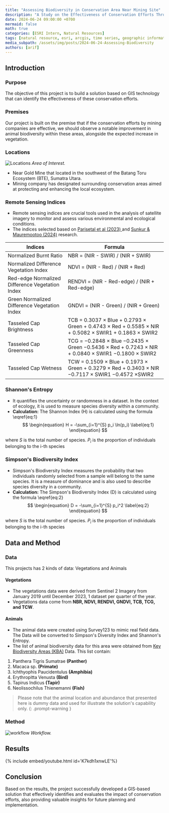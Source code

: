 ```yaml
---
title: "Assessing Biodiversity in Conservation Area Near Mining Site"
description: "A Study on the Effectiveness of Conservation Efforts Through Remote Sensing and Animal Biodiversity Surveys"
date: 2024-06-24 09:00:00 +0700
mermaid: false
math: true
categories: [ESRI Intern, Natural Resources]
tags: [natural resource, esri, arcgis, time series, geographic information system]     # TAG names should always be lowercase
media_subpath: /assets/img/posts/2024-06-24-Assessing-Biodiversity
authors: [arif]
---
```

## Introduction
### Purpose
The objective of this project is to build a solution based on GIS technology that can identify the effectiveness of these conservation efforts.

### Premises
Our project is built on the premise that if the conservation efforts by mining companies are effective, we should observe a notable improvement in animal biodiversity within these areas, alongside the expected increase in vegetation.

### Locations
![Locations](lokasi.png)
_Area of Interest._
- Near Gold Mine that located in the southwest of the Batang Toru Ecosystem (BTE), Sumatra Utara. 
- Mining company has designated surrounding conservation areas aimed at protecting and enhancing the local ecosystem.

### Remote Sensing Indices
- Remote sensing indices are crucial tools used in the analysis of satellite imagery to monitor and assess various environmental and ecological conditions.
- The indices selected based on [Parisetal et al (2023) ](https://doi.org/10.3389/ffgc.2023.1020477) and  [Sunkur & Mauremootoo (2024)](https://doi.org/10.52562/injoes.2024.835) research. 

| Indices| Formula |
|--------| --------|
| Normalized Burnt Ratio                               | NBR = (NIR - SWIR) / (NIR + SWIR)   |
| Normalized Difference Vegetation Index               | NDVI = (NIR - Red) / (NIR + Red)    |
| Red-edge Normalized Difference Vegetation Index      | RENDVI = (NIR - Red-edge) / (NIR + Red-edge)   |
| Green Normalized Difference Vegetation Index         | GNDVI = (NIR - Green) / (NIR + Green)    |
| Tasseled Cap Brightness                              | TCB = 0.3037 × Blue + 0.2793 × Green + 0.4743 × Red + 0.5585 × NIR + 0.5082 × SWIR1 + 0.1863 × SWIR2   |
| Tasseled Cap Greenness                               | TCG = −0.2848 × Blue −0.2435 × Green −0.5436 × Red + 0.7243 × NIR + 0.0840 × SWIR1 −0.1800 × SWIR2   |
| Tasseled Cap Wetness                                 | TCW = 0.1509 × Blue + 0.1973 × Green + 0.3279 × Red + 0.3403 × NIR −0.7117 × SWIR1 −0.4572 ×SWIR2   |

### Shannon's Entropy
- It quantifies the uncertainty or randomness in a dataset. In the context of ecology, it is used to measure species diversity within a community. 
- __Calculation:__ The Shannon Index (H) is calculated using the formula \eqref{eq:1}
$$
\begin{equation}
  H = -\sum_{i=1}^{S} p_i \ln(p_i)
  \label{eq:1}
\end{equation}
$$

where $S$ is the total number of species. $P_i$  is the proportion of individuals belonging to the i-th species

### Simpson's Biodiversity Index
- Simpson's Biodiversity Index measures the probability that two individuals randomly selected from a sample will belong to the same species. It is a measure of dominance and is also used to describe species diversity in a community.
- __Calculation:__ The Simpson's Biodiversity Index (D) is calculated using the formula \eqref{eq:2}
$$
\begin{equation}
  D = -\sum_{i=1}^{S} p_i^2
  \label{eq:2}
\end{equation}
$$

where $S$ is the total number of species. $P_i$  is the proportion of individuals belonging to the i-th species

## Data and Method

### Data
This projects has 2 kinds of data: Vegetations and Animals

#### Vegetations
- The vegetations data were derived from Sentinel 2 Imagery from January 2019 until December 2023, 1 dataset per quarter of the year.
- Vegetations data come from __NBR, NDVI,  RENDVI, GNDVI,  TCB, TCG, and TCW__.

#### Animals
- The animal data were created using Survey123 to mimic real field data. The Data will be converted to Simpson's Diversity Index and Shannon's Entropy. 
- The list of animal biodiversity data for this area were obtained from [Key Biodiversity Areas (KBA)](https://www.keybiodiversityareas.org/site/factsheet/23070) Data. This list contain:

1. Panthera Tigris Sumatrae __(Panther)__
2. Macaca sp. __(Primate)__
3. Ichthyophis Paucidentulus __(Amphibia)__
4. Erythropitta Venusta __(Bird)__
5. Tapirus Indicus __(Tapir)__
6. Neolissochilus Thienemanni __(Fish)__

> Please note that the animal location and abundance that presented here is dummy data and used for illustrate the solution's capability only.
{: .prompt-warning }

### Method
![workflow](workflow.png)
_Workflow._
## Results
{% include embed/youtube.html id='K7kdh1xnwLE'%}

## Conclusion
Based on the results, the project successfully developed a GIS-based solution that effectively identifies and evaluates the impact of conservation efforts, also providing valuable insights for future planning and implementation.
